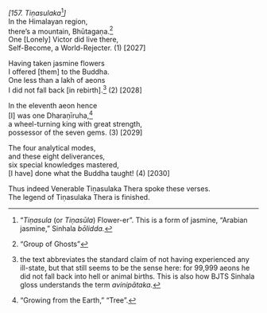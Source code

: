 *\[157. Tiṇasulaka*[^1]*\]*  
In the Himalayan region,  
there’s a mountain, Bhūtagaṇa.[^2]  
One \[Lonely\] Victor did live there,  
Self-Become, a World-Rejecter. (1) \[2027\]

Having taken jasmine flowers  
I offered \[them\] to the Buddha.  
One less than a lakh of aeons  
I did not fall back \[in rebirth\].[^3] (2) \[2028\]

In the eleventh aeon hence  
\[I\] was one Dharaṇīruha,[^4]  
a wheel-turning king with great strength,  
possessor of the seven gems. (3) \[2029\]

The four analytical modes,  
and these eight deliverances,  
six special knowledges mastered,  
\[I have\] done what the Buddha taught! (4) \[2030\]

Thus indeed Venerable Tiṇasulaka Thera spoke these verses.  
The legend of Tiṇasulaka Thera is finished.

[^1]: “*Tiṇasula* (or *Tiṇasūla*) Flower-er”. This is a form of jasmine,
    “Arabian jasmine,” Sinhala *bōlidda.*

[^2]: “Group of Ghosts”

[^3]: the text abbreviates the standard claim of not having experienced
    any ill-state, but that still seems to be the sense here: for 99,999
    aeons he did not fall back into hell or animal births. This is also
    how BJTS Sinhala gloss understands the term *avinipātaka.*

[^4]: “Growing from the Earth,” “Tree”.
